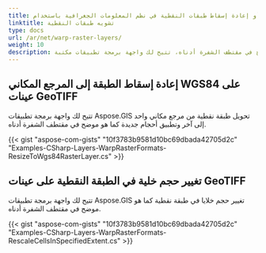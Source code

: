 ```yaml
---
title: تشويه أو إعادة إسقاط طبقات النقطية في نظم المعلومات الجغرافية باستخدام C#
linktitle: تشويه طبقات النقطية
type: docs
url: /ar/net/warp-raster-layers/
weight: 10
description: كما هو موضح في مقتطف الشفرة أدناه، تتيح لك واجهة برمجة تطبيقات مكتبة GIS C# تحويل أو تشويه أو إعادة إسقاط طبقة نقطية من مرجع مكاني واحد إلى آخر وتطبيق أحجام جديدة.
---
```


## **إعادة إسقاط الطبقة إلى المرجع المكاني WGS84 على عينات GeoTIFF**
تتيح لك واجهة برمجة تطبيقات Aspose.GIS تحويل طبقة نقطية من مرجع مكاني واحد إلى آخر وتطبيق أحجام جديدة كما هو موضح في مقتطف الشفرة أدناه.

{{< gist "aspose-com-gists" "10f3783b9581d10bc69dbada42705d2c" "Examples-CSharp-Layers-WarpRasterFormats-ResizeToWgs84RasterLayer.cs" >}}
## **تغيير حجم خلية في الطبقة النقطية على عينات GeoTIFF**
تتيح لك واجهة برمجة تطبيقات Aspose.GIS تغيير حجم خلايا في طبقة نقطية كما هو موضح في مقتطف الشفرة أدناه.

{{< gist "aspose-com-gists" "10f3783b9581d10bc69dbada42705d2c" "Examples-CSharp-Layers-WarpRasterFormats-RescaleCellsInSpecifiedExtent.cs" >}}
